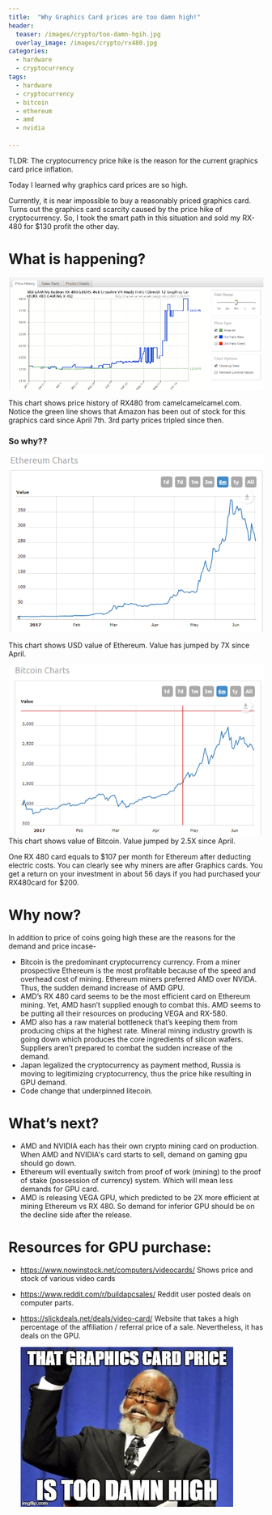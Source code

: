 ```yaml
---
title:  "Why Graphics Card prices are too damn high!"
header:
  teaser: /images/crypto/too-damn-hgih.jpg
  overlay_image: /images/crypto/rx480.jpg
categories: 
  - hardware
  - cryptocurrency 
tags:
  - hardware
  - cryptocurrency
  - bitcoin
  - ethereum
  - amd
  - nvidia
  
---
```


TLDR: The cryptocurrency price hike is the reason for the current graphics card price inflation.

Today I learned why graphics card prices are so high. 


Currently, it is near impossible to buy a reasonably priced graphics card. Turns out the graphics card scarcity caused by the price hike of cryptocurrency. So, I took the smart path in this situation and sold my RX-480 for $130 profit the other day.


# What is happening? 
   ![alt text](/images/crypto/amazon-rx480.png "RX480 price")

This chart shows price history of RX480 from camelcamelcamel.com. Notice the green line shows that Amazon has been out of stock for this graphics card since April 7th. 3rd party prices tripled since then.

### So why??
 
   ![alt text](/images/crypto/eth-price-chart.png "ETH price")

This chart shows USD value of Ethereum. Value has jumped by 7X since April.
 
   ![alt text](/images/crypto/bitcoin-price-chart.png "Bitcoin price")
This chart shows value of Bitcoin. Value jumped by 2.5X since April.

One RX 480 card equals to $107 per month for Ethereum after deducting electric costs. You can clearly see why miners are after Graphics cards. You get a return on your investment in about 56 days if you had purchased your RX480card for $200.  

# Why now?
In addition to price of coins going high these are the reasons for the demand and price incase- 
* Bitcoin is the predominant cryptocurrency currency. From a miner prospective Ethereum is the most profitable because of the speed and overhead cost of mining. Ethereum miners preferred AMD over NVIDA. Thus, the sudden demand increase of AMD GPU. 
* AMD’s RX 480 card seems to be the most efficient card on Ethereum mining. Yet, AMD hasn’t supplied enough to combat this. AMD seems to be putting all their resources on producing VEGA and RX-580.  
* AMD also has a raw material bottleneck that’s keeping them from producing chips at the highest rate. Mineral mining industry growth is going down which produces the core ingredients of silicon wafers. Suppliers aren’t prepared to combat the sudden increase of the demand. 
* Japan legalized the cryptocurrency as payment method, Russia is moving to legitimizing cryptocurrency, thus the price hike resulting in GPU demand.
* Code change that underpinned litecoin. 

# What’s next? 
* AMD and NVIDIA each has their own crypto mining card on production. When AMD and NVIDIA's card starts to sell, demand on gaming gpu should go down. 
* Ethereum will eventually switch from proof of work (mining) to the proof of stake (possession of currency) system. Which will mean less demands for GPU card. 
* AMD is releasing VEGA GPU, which predicted to be 2X more efficient at mining Ethereum vs RX 480. So demand for inferior GPU should be on the decline side after the release. 

# Resources for GPU purchase:
* <https://www.nowinstock.net/computers/videocards/>  Shows price and stock of various video cards
* <https://www.reddit.com/r/buildapcsales/> Reddit user posted deals on computer parts.
* <https://slickdeals.net/deals/video-card/> Website that takes a high percentage of the affiliation / referral price of a sale. Nevertheless, it has deals on the GPU. 


   ![alt text](/images/crypto/too-damn-hgih.jpg "Price is too damn high")